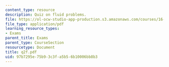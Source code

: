 ```yaml
---
content_type: resource
description: Quiz on fluid problems.
file: https://ol-ocw-studio-app-production.s3.amazonaws.com/courses/16-01-unified-engineering-i-ii-iii-iv-fall-2005-spring-2006/97b7295e75b93c3fa5b56b10006bb8b3_q2f.pdf
file_type: application/pdf
learning_resource_types:
- Exams
parent_title: Exams
parent_type: CourseSection
resourcetype: Document
title: q2f.pdf
uid: 97b7295e-75b9-3c3f-a5b5-6b10006bb8b3
---
```

